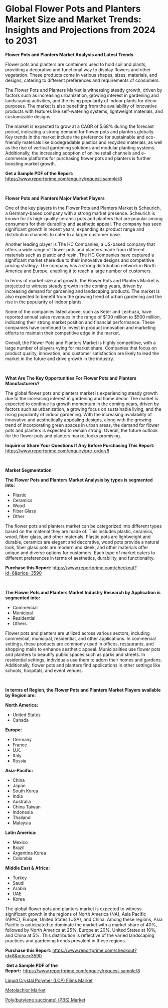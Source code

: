 <p><h1>Global Flower Pots and Planters Market Size and Market Trends: Insights and Projections from 2024 to 2031</h1></p><p><strong>Flower Pots and Planters Market Analysis and Latest Trends</strong></p>
<p><p>Flower pots and planters are containers used to hold soil and plants, providing a decorative and functional way to display flowers and other vegetation. These products come in various shapes, sizes, materials, and designs, catering to different preferences and requirements of consumers.</p><p>The Flower Pots and Planters Market is witnessing steady growth, driven by factors such as increasing urbanization, growing interest in gardening and landscaping activities, and the rising popularity of indoor plants for décor purposes. The market is also benefiting from the availability of innovative products with features like self-watering systems, lightweight materials, and customizable designs.</p><p>The market is expected to grow at a CAGR of 5.68% during the forecast period, indicating a strong demand for flower pots and planters globally. Key trends in the market include the preference for sustainable and eco-friendly materials like biodegradable plastics and recycled materials, as well as the rise of vertical gardening solutions and modular planting systems. Additionally, the increasing adoption of online retail channels and e-commerce platforms for purchasing flower pots and planters is further boosting market growth.</p></p>
<p><strong>Get a Sample PDF of the Report:&nbsp;</strong> <a href="https://www.reportprime.com/enquiry/request-sample/8">https://www.reportprime.com/enquiry/request-sample/8</a></p>
<p>&nbsp;</p>
<p><strong>Flower Pots and Planters Major Market Players</strong></p>
<p><p>One of the key players in the Flower Pots and Planters Market is Scheurich, a Germany-based company with a strong market presence. Scheurich is known for its high-quality ceramic pots and planters that are popular among consumers for their durability and aesthetic appeal. The company has seen significant growth in recent years, expanding its product range and distribution channels to cater to a larger customer base.</p><p>Another leading player is The HC Companies, a US-based company that offers a wide range of flower pots and planters made from different materials such as plastic and resin. The HC Companies have captured a significant market share due to their innovative designs and competitive pricing strategy. The company has a strong distribution network in North America and Europe, enabling it to reach a large number of customers.</p><p>In terms of market size and growth, the Flower Pots and Planters Market is projected to witness steady growth in the coming years, driven by increasing demand for gardening and landscaping products. The market is also expected to benefit from the growing trend of urban gardening and the rise in the popularity of indoor plants.</p><p>Some of the companies listed above, such as Keter and Lechuza, have reported annual sales revenues in the range of $100 million to $500 million, indicating their strong market position and financial performance. These companies have continued to invest in product innovation and marketing efforts to maintain their competitive edge in the market.</p><p>Overall, the Flower Pots and Planters Market is highly competitive, with a large number of players vying for market share. Companies that focus on product quality, innovation, and customer satisfaction are likely to lead the market in the future and drive growth in the industry.</p></p>
<p>&nbsp;</p>
<p><strong>What Are The Key Opportunities For Flower Pots and Planters Manufacturers?</strong></p>
<p><p>The global flower pots and planters market is experiencing steady growth due to the increasing interest in gardening and home decor. The market is expected to continue its growth momentum in the coming years, driven by factors such as urbanization, a growing focus on sustainable living, and the rising popularity of indoor gardening. With the increasing availability of innovative and aesthetically appealing designs, along with the growing trend of incorporating green spaces in urban areas, the demand for flower pots and planters is expected to remain strong. Overall, the future outlook for the flower pots and planters market looks promising.</p></p>
<p><strong>Inquire or Share Your Questions If Any Before Purchasing This Report:</strong> <a href="https://www.reportprime.com/enquiry/pre-order/8">https://www.reportprime.com/enquiry/pre-order/8</a></p>
<p>&nbsp;</p>
<p><strong>Market Segmentation</strong></p>
<p><strong>The Flower Pots and Planters Market Analysis by types is segmented into:</strong></p>
<p><ul><li>Plastic</li><li>Ceramics</li><li>Wood</li><li>Fiber Glass</li><li>Other</li></ul></p>
<p><p>The flower pots and planters market can be categorized into different types based on the material they are made of. This includes plastic, ceramics, wood, fiber glass, and other materials. Plastic pots are lightweight and durable, ceramics are elegant and decorative, wood pots provide a natural look, fiber glass pots are modern and sleek, and other materials offer unique and diverse options for customers. Each type of market caters to different preferences in terms of aesthetics, durability, and functionality.</p></p>
<p><strong>Purchase this Report:&nbsp;</strong><a href="https://www.reportprime.com/checkout?id=8&price=3590">https://www.reportprime.com/checkout?id=8&price=3590</a></p>
<p>&nbsp;</p>
<p><strong>The Flower Pots and Planters Market Industry Research by Application is segmented into:</strong></p>
<p><ul><li>Commercial</li><li>Municipal</li><li>Residential</li><li>Others</li></ul></p>
<p><p>Flower pots and planters are utilized across various sectors, including commercial, municipal, residential, and other applications. In commercial settings, these products are commonly used in offices, restaurants, and shopping malls to enhance aesthetic appeal. Municipalities use flower pots and planters to beautify public spaces such as parks and streets. In residential settings, individuals use them to adorn their homes and gardens. Additionally, flower pots and planters find applications in other settings like schools, hospitals, and event venues.</p></p>
<p>&nbsp;</p>
<p><strong>In terms of Region, the Flower Pots and Planters Market Players available by Region are:</strong></p>
<p>
    <p> <strong> North America: </strong>
        <ul>
            <li>United States</li>
            <li>Canada</li>
        </ul>
        </p> 
    <p> <strong> Europe: </strong>
        <ul>
            <li>Germany</li>
            <li>France</li>
            <li>U.K.</li>
            <li>Italy</li>
            <li>Russia</li>
        </ul>
        </p> 
    <p> <strong> Asia-Pacific: </strong>
        <ul>
            <li>China</li>
            <li>Japan</li>
            <li>South Korea</li>
            <li>India</li>
            <li>Australia</li>
            <li>China Taiwan</li>
            <li>Indonesia</li>
            <li>Thailand</li>
            <li>Malaysia</li>
        </ul>
        </p> 
    <p> <strong> Latin America: </strong>
        <ul>
            <li>Mexico</li>
            <li>Brazil</li>
            <li>Argentina Korea</li>
            <li>Colombia</li>
        </ul>
        </p> 
    <p> <strong> Middle East & Africa: </strong>
        <ul>
            <li>Turkey</li>
            <li>Saudi</li>
            <li>Arabia</li>
            <li>UAE</li>
            <li>Korea</li>
        </ul>
    </p>
    </p>
<p><p>The global flower pots and planters market is expected to witness significant growth in the regions of North America (NA), Asia Pacific (APAC), Europe, United States (USA), and China. Among these regions, Asia Pacific is anticipated to dominate the market with a market share of 40%, followed by North America at 25%, Europe at 20%, United States at 10%, and China at 5%. This distribution is reflective of the varied landscaping practices and gardening trends prevalent in these regions.</p></p>
<p><strong>Purchase this Report: </strong><a href="https://www.reportprime.com/checkout?id=8&price=3590">https://www.reportprime.com/checkout?id=8&price=3590</a></p>
<p>&nbsp;<strong>Get a Sample PDF of the Report:&nbsp;&nbsp;</strong><a href="https://www.reportprime.com/enquiry/request-sample/8">https://www.reportprime.com/enquiry/request-sample/8</a></p>
<p><strong></strong></p>
<p><p><a href="https://view.publitas.com/reportprime-1/liquid-crystal-polymer-lcp-films-market-size-market-share-and-global-market-analysis-report-2024-2031/">Liquid Crystal Polymer (LCP) Films Market</a></p><p><a href="https://github.com/luckyshygirl/Market-Research-Report-List-3/blob/main/metolachlor-market.md">Metolachlor Market</a></p><p><a href="https://view.publitas.com/reportprime-1/poly-butylene-succinate-pbs-market-research-report-provides-critical-insights-that-can-help-shape-business-development-and-investment-strategies/">Poly(butylene succinate) (PBS) Market</a></p></p>